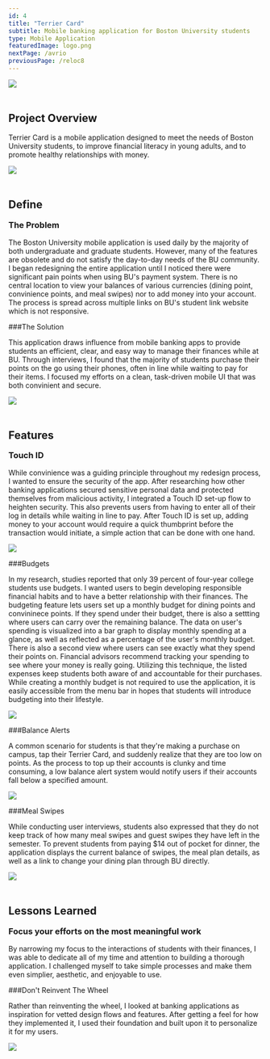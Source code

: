 ```yaml
---
id: 4
title: "Terrier Card"
subtitle: Mobile banking application for Boston University students 
type: Mobile Application
featuredImage: logo.png
nextPage: /avrio
previousPage: /reloc8
---
```


<style>

    .h2 {
        margin-top: 0;
    }
    
    .doubleHeader {
        margin-top: 0.5rem;
        margin-bottom: 1rem;
    }

    .afterImg {
        margin-top: 3rem
    }

</style>
<img src="./terriercard.png">
<h2 class="h2 afterImg">Project Overview</h2>
<p class="body">Terrier Card is a mobile application designed to meet the needs of Boston University students, to improve financial literacy in young adults, and to promote healthy relationships with money.</p>

<img src="./login.png">
<h2 class="afterImg">Define</h2>
<h3 class="doubleHeader">The Problem</h3>
<p class="body">The Boston University mobile application is used daily by the majority of both undergraduate and graduate students. However, many of the features are obsolete and do not satisfy the day-to-day needs of the BU community. I began redesigning the entire application until I noticed there were significant pain points when using BU's payment system. There is no central location to view your balances of various currencies (dining point, convinience points, and meal swipes) nor to add money into your account. The process is spread across multiple links on BU's student link website which is not responsive.</p>

###The Solution
<p class="body">This application draws influence from mobile banking apps to provide students an efficient, clear, and easy way to manage their finances while at BU. Through interviews, I found that the majority of students purchase their points on the go using their phones, often in line while waiting to pay for their items. I focused my efforts on a clean, task-driven mobile UI that was both convinient and secure.</p>

<img src="./purchase.png">

<h2 class="afterImg">Features</h2>

<h3 class="doubleHeader">Touch ID</h3>

<p class="body">While convinience was a guiding principle throughout my redesign process, I wanted to ensure the security of the app. After researching how other banking applications secured sensitive personal data and protected themselves from malicious activity, I integrated a Touch ID set-up flow to heighten security. This also prevents users from having to enter all of their log in details while waiting in line to pay. After Touch ID is set up, adding money to your account would require a quick thumbprint before the transaction would initiate, a simple action that can be done with one hand.</p>

<img src="./touchid.png">

###Budgets
<p class="body">In my research, studies reported that only 39 percent of four-year college students use budgets. I wanted users to begin developing responsible financial habits and to have a better relationship with their finances. The budgeting feature lets users set up a monthly budget for dining points and convininece points. If they spend under their budget, there is also a settting where users can carry over the remaining balance. The data on user's spending is visualized into a bar graph to display monthly spending at a glance, as well as reflected as a percentage of the user's monthly budget. There is also a second view where users can see exactly what they spend their points on. Financial advisors recommend tracking your spending to see where your money is really going. Utilizing this technique, the listed expenses keep students both aware of and accountable for their purchases. While creating a monthly budget is not required to use the application, it is easily accessible from the menu bar in hopes that students will introduce budgeting into their lifestyle.</p>

<img src="./budget.png">


###Balance Alerts
<p class="body">A common scenario for students is that they're making a purchase on campus, tap their Terrier Card, and suddenly realize that they are too low on points. As the process to top up their accounts is clunky and time consuming, a low balance alert system would notify users if their accounts fall below a specified amount.</p>

<img src="./lowbalance.png">

###Meal Swipes
<p class="body">While conducting user interviews, students also expressed that they do not keep track of how many meal swipes and guest swipes they have left in the semester. To prevent students from paying $14 out of pocket for dinner, the application displays the current balance of swipes, the meal plan details, as well as a link to change your dining plan through BU directly.</p>
<img src="./dining.png">

<h2 class="afterImg">Lessons Learned</h2>
<h3 class="doubleHeader">Focus your efforts on the most meaningful work</h3>
<p class="body">By narrowing my focus to the interactions of students with their finances, I was able to dedicate all of my time and attention to building a thorough application. I challenged myself to take simple processes and make them even simplier, aesthetic, and enjoyable to use.</p>

###Don't Reinvent The Wheel
<p class="body">Rather than reinventing the wheel, I looked at banking applications as inspiration for vetted design flows and features. After getting a feel for how they implemented it, I used their foundation and built upon it to personalize it for my users.</p>

<img src="./report.png">


